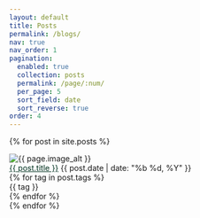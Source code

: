 ```yaml
---
layout: default
title: Posts
permalink: /blogs/
nav: true
nav_order: 1
pagination:
  enabled: true
  collection: posts
  permalink: /page/:num/
  per_page: 5
  sort_field: date
  sort_reverse: true
order: 4
---
```


{% for post in site.posts %}
<div class="post-preview">
 <img class="post-preview__left" src="{{ post.image }}" alt="{{ page.image_alt }}">
 <div class="post-preview__right">
  <head>
  <style>
    .link { color: #013220; }
    .link:hover { color: #0099ff; }
    .link { text-decoration: underline }
    .link:visited {colour: #cc00ff}
  </style>
  </head>
   <a class="link" href="{{ post.url }}">{{ post.title }}</a>
   <span>{{ post.date | date: "%b %d, %Y" }}</span>
   <div class="tag-group">
     {% for tag in post.tags %}
       <div class="tag"><span class="tag-text">{{ tag }}</span></div>
     {% endfor %}
   </div>
 </div>
</div>
{% endfor %}
